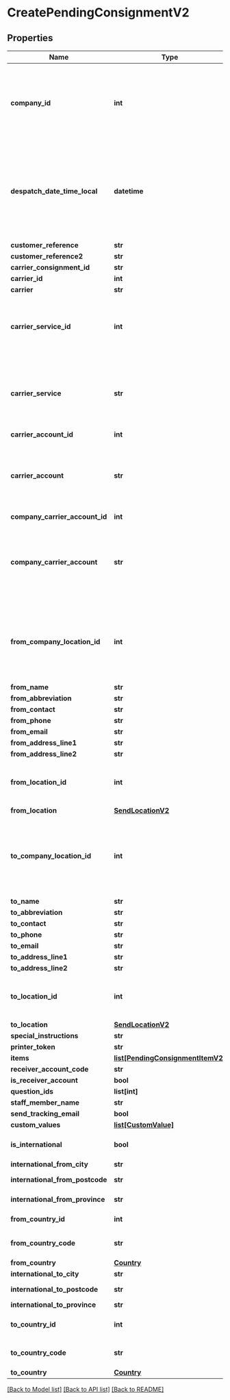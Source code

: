 # CreatePendingConsignmentV2

## Properties
Name | Type | Description | Notes
------------ | ------------- | ------------- | -------------
**company_id** | **int** | An (optional) Machship ID of a company. When supplied the routes will be those of the company specified, when left  blank they will be routes for the company associated with the authorised user. | [optional] 
**despatch_date_time_local** | **datetime** | Optional: The local despatch datetime that was provided in the route. This datetime must be local to the pickup location. If the DespatchDateTimeUtc is provided, this does not need to be set. If no time is set, this will default to NOW (pickup local time) | [optional] 
**customer_reference** | **str** |  | [optional] 
**customer_reference2** | **str** |  | [optional] 
**carrier_consignment_id** | **str** |  | [optional] 
**carrier_id** | **int** |  | [optional] 
**carrier** | **str** |  | [optional] 
**carrier_service_id** | **int** | Abbreviation of the Carrier that you would like to create a consignment for. This should only be provided if carrier id could not be determined via routing | [optional] 
**carrier_service** | **str** | Abbreviation of the CarrierService that you would like to create a consignment for. This should only be provided if carrier service id could not be determined via routing | [optional] 
**carrier_account_id** | **int** |  | [optional] 
**carrier_account** | **str** | Abbreviation of the CarrierAccount that you would like to create a consignment for. This should only be provided if carrier account id could not be determined via routing | [optional] 
**company_carrier_account_id** | **int** |  | [optional] 
**company_carrier_account** | **str** | Abbreviation of the CompanyCarrierAccount that you would like to create a consignment for. This should only be provided if company carrier account id could not be determined via routing | [optional] 
**from_company_location_id** | **int** | The Machship Id of the saved company location that you want to use. If this is provided, Machship will link this consignment to your saved location and you do not have to provide the delivery details | [optional] 
**from_name** | **str** |  | [optional] 
**from_abbreviation** | **str** |  | [optional] 
**from_contact** | **str** |  | [optional] 
**from_phone** | **str** |  | [optional] 
**from_email** | **str** |  | [optional] 
**from_address_line1** | **str** |  | [optional] 
**from_address_line2** | **str** |  | [optional] 
**from_location_id** | **int** | The machship ID of the from (pickup) location. Can be left blank if supplying the suburb / postcode instead | [optional] 
**from_location** | [**SendLocationV2**](SendLocationV2.md) |  | [optional] 
**to_company_location_id** | **int** | The Machship Id of the saved company location that you want to use. If this is provided, Machship will link this consignment to your saved location and you do not have to provide the delivery details | [optional] 
**to_name** | **str** |  | [optional] 
**to_abbreviation** | **str** |  | [optional] 
**to_contact** | **str** |  | [optional] 
**to_phone** | **str** |  | [optional] 
**to_email** | **str** |  | [optional] 
**to_address_line1** | **str** |  | [optional] 
**to_address_line2** | **str** |  | [optional] 
**to_location_id** | **int** | The machship ID of the to (receiver) location. Can be left blank if supplying the suburb / postcode instead | [optional] 
**to_location** | [**SendLocationV2**](SendLocationV2.md) |  | [optional] 
**special_instructions** | **str** |  | [optional] 
**printer_token** | **str** |  | [optional] 
**items** | [**list[PendingConsignmentItemV2]**](PendingConsignmentItemV2.md) |  | [optional] 
**receiver_account_code** | **str** |  | [optional] 
**is_receiver_account** | **bool** |  | [optional] 
**question_ids** | **list[int]** |  | [optional] 
**staff_member_name** | **str** |  | [optional] 
**send_tracking_email** | **bool** |  | [optional] 
**custom_values** | [**list[CustomValue]**](CustomValue.md) |  | [optional] 
**is_international** | **bool** | Flag to indicate if this consignment is international. | [optional] 
**international_from_city** | **str** | International from city. | [optional] 
**international_from_postcode** | **str** | International from postcode. | [optional] 
**international_from_province** | **str** | International from province. | [optional] 
**from_country_id** | **int** | MachShip assigned ID of the country of origin. | [optional] 
**from_country_code** | **str** | Two or three letter ISO code of the country of origin. | [optional] 
**from_country** | [**Country**](Country.md) |  | [optional] 
**international_to_city** | **str** | International to city. | [optional] 
**international_to_postcode** | **str** | International to postcode. | [optional] 
**international_to_province** | **str** | International to province. | [optional] 
**to_country_id** | **int** | MachShip assigned ID of the destination country. | [optional] 
**to_country_code** | **str** | Two or three letter ISO code of the destination country. | [optional] 
**to_country** | [**Country**](Country.md) |  | [optional] 

[[Back to Model list]](../README.md#documentation-for-models) [[Back to API list]](../README.md#documentation-for-api-endpoints) [[Back to README]](../README.md)

